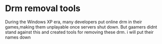 # Drm removal tools 
During the  Windows XP era, many developers put online drm in their games,making them unplayable once servers shut down. But gaamers didnt stand against this and created tools for removing these drm. i will put their names down 
